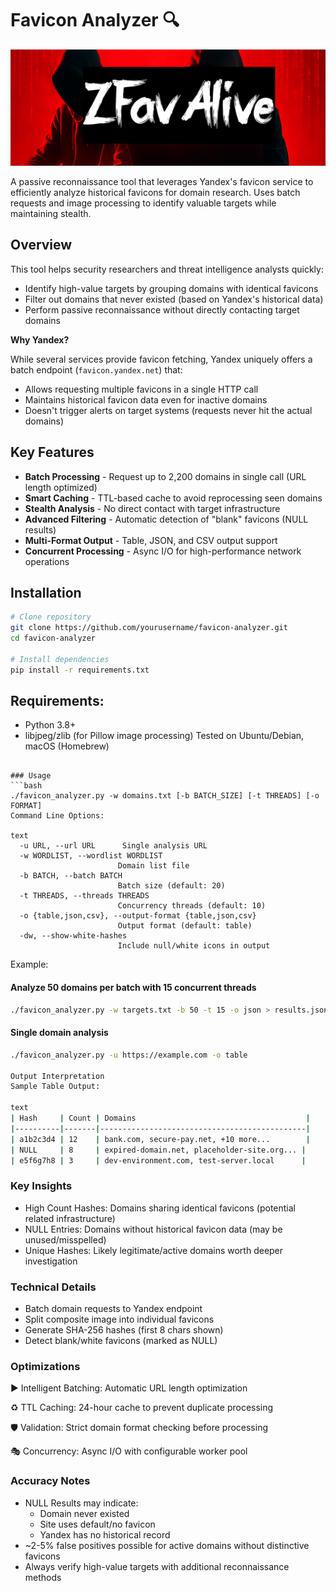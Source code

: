 # Favicon Analyzer 🔍
![logo.png](logo.png)

A passive reconnaissance tool that leverages Yandex's favicon service to efficiently analyze historical favicons for domain research. Uses batch requests and image processing to identify valuable targets while maintaining stealth.

## Overview

This tool helps security researchers and threat intelligence analysts quickly:
- Identify high-value targets by grouping domains with identical favicons
- Filter out domains that never existed (based on Yandex's historical data)
- Perform passive reconnaissance without directly contacting target domains

**Why Yandex?** 

While several services provide favicon fetching, Yandex uniquely offers a batch endpoint (`favicon.yandex.net`) that:
- Allows requesting multiple favicons in a single HTTP call
- Maintains historical favicon data even for inactive domains
- Doesn't trigger alerts on target systems (requests never hit the actual domains)

## Key Features

- **Batch Processing** - Request up to 2,200 domains in single call (URL length optimized)
- **Smart Caching** - TTL-based cache to avoid reprocessing seen domains
- **Stealth Analysis** - No direct contact with target infrastructure
- **Advanced Filtering** - Automatic detection of "blank" favicons (NULL results)
- **Multi-Format Output** - Table, JSON, and CSV output support
- **Concurrent Processing** - Async I/O for high-performance network operations

## Installation

```bash
# Clone repository
git clone https://github.com/yourusername/favicon-analyzer.git
cd favicon-analyzer

# Install dependencies
pip install -r requirements.txt
```

## Requirements:

- Python 3.8+
- libjpeg/zlib (for Pillow image processing)
Tested on Ubuntu/Debian, macOS (Homebrew)
```

### Usage
```bash
./favicon_analyzer.py -w domains.txt [-b BATCH_SIZE] [-t THREADS] [-o FORMAT]
Command Line Options:

text
  -u URL, --url URL      Single analysis URL
  -w WORDLIST, --wordlist WORDLIST
                        Domain list file
  -b BATCH, --batch BATCH
                        Batch size (default: 20)
  -t THREADS, --threads THREADS
                        Concurrency threads (default: 10)
  -o {table,json,csv}, --output-format {table,json,csv}
                        Output format (default: table)
  -dw, --show-white-hashes
                        Include null/white icons in output
```
Example:

#### Analyze 50 domains per batch with 15 concurrent threads
```bash
./favicon_analyzer.py -w targets.txt -b 50 -t 15 -o json > results.json
```

#### Single domain analysis
```bash
./favicon_analyzer.py -u https://example.com -o table

Output Interpretation
Sample Table Output:

text
| Hash     | Count | Domains                                      |
|----------|-------|----------------------------------------------|
| a1b2c3d4 | 12    | bank.com, secure-pay.net, +10 more...        |
| NULL     | 8     | expired-domain.net, placeholder-site.org... |
| e5f6g7h8 | 3     | dev-environment.com, test-server.local      |
```

### Key Insights

- High Count Hashes: Domains sharing identical favicons (potential related infrastructure)
- NULL Entries: Domains without historical favicon data (may be unused/misspelled)
- Unique Hashes: Likely legitimate/active domains worth deeper investigation

### Technical Details

- Batch domain requests to Yandex endpoint
- Split composite image into individual favicons
- Generate SHA-256 hashes (first 8 chars shown)
- Detect blank/white favicons (marked as NULL)

### Optimizations

▶️ Intelligent Batching: Automatic URL length optimization

♻️ TTL Caching: 24-hour cache to prevent duplicate processing

🛡️ Validation: Strict domain format checking before processing

🎭 Concurrency: Async I/O with configurable worker pool

### Accuracy Notes
- NULL Results may indicate:
  - Domain never existed
  - Site uses default/no favicon
  - Yandex has no historical record
- ~2-5% false positives possible for active domains without distinctive favicons
- Always verify high-value targets with additional reconnaissance methods
